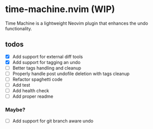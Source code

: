 # time-machine.nvim (WIP)

Time Machine is a lightweight Neovim plugin that enhances the undo functionality.

## todos

- [x] Add support for external diff tools
- [x] Add support for tagging an undo
- [ ] Better tags handling and cleanup
- [ ] Properly handle post undofile deletion with tags cleanup
- [ ] Refactor spaghetti code
- [ ] Add test
- [ ] Add health check
- [ ] Add proper readme

### Maybe?

- [ ] Add support for git branch aware undo
